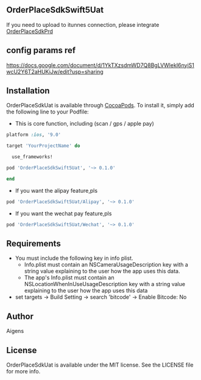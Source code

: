 ## OrderPlaceSdkSwift5Uat

If you need to upload to itunnes connection, please integrate [OrderPlaceSdkPrd
](https://github.com/AigensTechnology/OrderPlaceSdkPrd)

## config params ref

https://docs.google.com/document/d/1YkTXzsdmWD7Q8BgLVWlekI6nyiS1wcU2Y6T2aHUKiJw/edit?usp=sharing

## Installation

OrderPlaceSdkUat is available through [CocoaPods](https://cocoapods.org). To install
it, simply add the following line to your Podfile:

* This is core function, including (scan / gps / apple pay)

```ruby
platform :ios, '9.0'

target 'YourProjectName' do

  use_frameworks!

pod 'OrderPlaceSdkSwift5Uat', '~> 0.1.0'

end

```

* If you want the alipay feature,pls

```rb
pod 'OrderPlaceSdkSwift5Uat/Alipay', '~> 0.1.0'
```
* If you want the wechat pay feature,pls

```rb
pod 'OrderPlaceSdkSwift5Uat/Wechat', '~> 0.1.0'
```

## Requirements
* You must include the following key in info plist.
	- Info.plist must contain an NSCameraUsageDescription key with a string value explaining to the user how the app uses this data.
	- The app's Info.plist must contain an NSLocationWhenInUseUsageDescription key with a string value explaining to the user how the app uses this data
* set targets -> Build Setting -> search 'bitcode' -> Enable Bitcode: No

## Author

Aigens

## License

OrderPlaceSdkUat is available under the MIT license. See the LICENSE file for more info.


